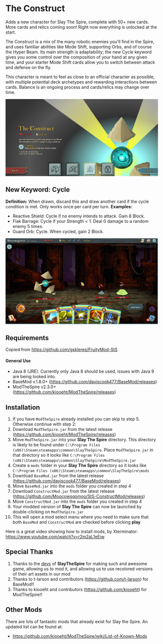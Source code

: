 # The Construct
Adds a new character for Slay The Spire, complete with 50+ new cards.
More cards and relics coming soon! Right now everything is unlocked at the start.

The Construct is a mix of the many robotic enemies you'll find in the Spire, and uses familiar abilities like Mode Shift, supporting Orbs, and of course the Hyper Beam. Its main strength is adaptability; the new Cycle keyword gives you some control over the composition of your hand at any given time, and your starter Mode Shift cards allow you to switch between attack and defense on the fly.

This character is meant to feel as close to an official character as possible, with multiple potential deck archetypes and rewarding interactions between cards. Balance is an ongoing process and cards/relics may change over time.

![Character Select Image](github_resources/charselect.png)

## New Keyword: Cycle ##
**Definition:** When drawn, discard this and draw another card if the cycle condition is met. Only works once per card per turn.
**Examples:**
* Reactive Shield: Cycle if no enemy intends to attack. Gain 8 Block.
* Flak Barrage: Cycle if your Strength < 1. Deal 0 damage to a random enemy 5 times.
* Guard Orb: Cycle. When cycled, gain 2 Block.

![Gameplay Image](github_resources/gameplay.png)

## Requirements ##
Copied from https://github.com/gskleres/FruityMod-StS

#### General Use ####
* Java 8 (JRE). Currently only Java 8 should be used, issues with Java 9 are being looked into.
* BaseMod v.1.8.0+ (https://github.com/daviscook477/BaseMod/releases)
* ModTheSpire v2.3.0+ (https://github.com/kiooeht/ModTheSpire/releases)

## Installation ##
1. If you have `ModTheSpire` already installed you can skip to step 5. Otherwise continue with step 2:
2. Download `ModTheSpire.jar` from the latest release (https://github.com/kiooeht/ModTheSpire/releases)
3. Move `ModTheSpire.jar` into your **Slay The Spire** directory. This directory is likely to be found under `C:\Program Files (x86)\Steam\steamapps\common\SlayTheSpire`. Place `ModTheSpire.jar` in that directory so it looks like `C:\Program Files (x86)\Steam\steamapps\common\SlayTheSpire\ModTheSpire.jar`
4. Create a `mods` folder in your **Slay The Spire** directory so it looks like `C:\Program Files (x86)\Steam\steamapps\common\SlayTheSpire\mods`
5. Download `BaseMod.jar` from the latest release (https://github.com/daviscook477/BaseMod/releases)
6. Move `BaseMod.jar` into the `mods` folder you created in step 4
7. Download `ConstructMod.jar` from the latest release (https://github.com/Moocowsgomoo/StS-ConstructMod/releases)
8. Move `ConstructMod.jar` into the `mods` folder you created in step 4
9. Your modded version of **Slay The Spire** can now be launched by double-clicking on `ModTheSpire.jar`
10. This will open a mod select menu where you need to make sure that both `BaseMod` and `ConstructMod` are checked before clicking **play**

Here is a great video showing how to install mods, by Xterminator: https://www.youtube.com/watch?v=r2m2aL1eEjw

## Special Thanks ##
1. Thanks to the [devs](https://www.megacrit.com/) of **SlayTheSpire** for making such and awesome game, allowing us to mod it, and allowing us to use recolored versions of their art assets in our mod
2. Thanks to t-larson and contributors (https://github.com/t-larson) for BaseMod!!
3. Thanks to kiooeht and contributors (https://github.com/kiooeht) for ModTheSpire!!

## Other Mods ##
There are lots of fantastic mods that already exist for Slay the Spire. An updated list can be found at:
* https://github.com/kiooeht/ModTheSpire/wiki/List-of-Known-Mods
